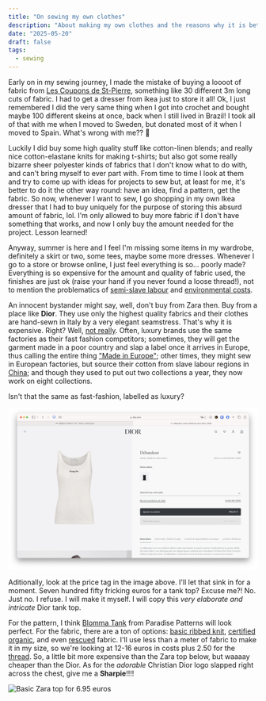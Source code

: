```yaml
---
title: "On sewing my own clothes"
description: "About making my own clothes and the reasons why it is better than buying"
date: "2025-05-20"
draft: false
tags:
  - sewing
---
```


Early on in my sewing journey, I made the mistake of buying a loooot of fabric from [Les Coupons de St-Pierre](https://www.google.com/search?client=safari&rls=en&q=les+coupons+de+saint+pierre&ie=UTF-8&oe=UTF-8), something like 30 different 3m long cuts of fabric. I had to get a dresser from ikea just to store it all! Ok, I just remembered I did the very same thing when I got into crochet and bought maybe 100 different skeins at once, back when I still lived in Brazil! I took all of that with me when I moved to Sweden, but donated most of it when I moved to Spain. What's wrong with me?? 🧶

Luckily I did buy some high quality stuff like cotton-linen blends; and really nice cotton-elastane knits for making t-shirts; but also got some really bizarre sheer polyester kinds of fabrics that I don't know what to do with, and can't bring myself to ever part with. From time to time I look at them and try to come up with ideas for projects to sew but, at least for me, it's better to do it the other way round: have an idea, find a pattern, get the fabric. So now, whenever I want to sew, I go shopping in my own Ikea dresser that I had to buy uniquely for the purpose of storing this absurd amount of fabric, lol. I'm only allowed to buy more fabric if I don't have something that works, and now I only buy the amount needed for the project. Lesson learned!

Anyway, summer is here and I feel I'm missing some items in my wardrobe, definitely a skirt or two, some tees, maybe some more dresses. Whenever I go to a store or browse online, I just feel everything is so... poorly made? Everything is so expensive for the amount and quality of fabric used, the finishes are just ok (raise your hand if you never found a loose thread!), not to mention the problematics of [semi-slave labour](https://www.imdb.com/title/tt3162938) and [environmental costs](https://www.greenpeace.org/africa/en/blog/54589/how-fast-fashion-is-fuelling-the-fashion-waste-crisis-in-africa/).

An innocent bystander might say, well, don't buy from Zara then. Buy from a place like **Dior**. They use only the highest quality fabrics and their clothes are hand-sewn in Italy by a very elegant seamstress. That's why it is expensive. Right? Well, [not really](https://remake.world/stories/are-luxury-brands-more-sustainable/). Often, luxury brands use the same factories as their fast fashion competitors; sometimes, they will get the garment made in a poor country and slap a label once it arrives in Europe, thus calling the entire thing ["Made in Europe"](https://luxonomy.net/luxury-made-in-china-the-great-scandal-of-the-industry/); other times, they might sew in European factories, but source their cotton from slave labour regions in [China]((https://directory.goodonyou.eco/brand/dior)); and though they used to put out two collections a year, they now work on eight collections.

Isn't that the same as fast-fashion, labelled as luxury?

![Basic Dior tank top for 750 euros](./dior-top.png)

Aditionally, look at the price tag in the image above. I'll let that sink in for a moment. Seven hundred fifty fricking euros for a tank top? Excuse me?! No. Just no. I refuse. I will make it myself. I will copy this *very elaborate and intricate* Dior tank top.

For the pattern, I think [Blomma Tank](https://paradisepatterns.com/products/blomma-tank-pdf-sewing-pattern-sizes-a-l-bust-30-60-athletic-style-top-b-cup-and-d-cup-options) from Paradise Patterns will look perfect. For the fabric, there are a ton of options: [basic ribbed knit](https://takoy.es/tela-de-punto-canale-oskar-nuevo-blanco-1-ns-15378), [certified organic](https://www.nastasianash.com/producto/tela-de-punto-organica-blanca-con-elastano/?attribute_cantidad=Unidad+0%2C5+m), and even [rescued](https://www.kilotela.com/producto/tela-punto-canale-algodon-crudo/) fabric. I'll use less than a meter of fabric to make it in my size, so we're looking at 12-16 euros in costs plus 2.50 for the [thread](https://www.merceriabotton.es/hilo-de-coser/hilo-coser-gutermann-tergal-100m-19741.html#/4567-hilos_gutermann-blanco_800). So, a little bit more expensive than the Zara top below, but waaaay cheaper than the Dior. As for the *adorable* Christian Dior logo slapped right across the chest, give me a **Sharpie**!!!!

![Basic Zara top for 6.95 euros](./zara-top.png)